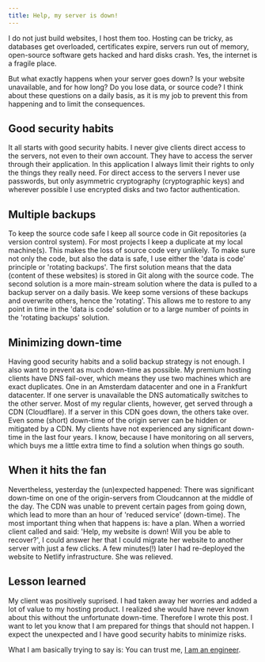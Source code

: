 ```yaml
---
title: Help, my server is down!
---
```


I do not just build websites, I host them too. Hosting can be tricky, as databases get overloaded, certificates expire, servers run out of memory, open-source software gets hacked and hard disks crash. Yes, the internet is a fragile place. 

But what exactly happens when your server goes down? Is your website unavailable, and for how long? Do you lose data, or source code? I think about these questions on a daily basis, as it is my job to prevent this from happening and to limit the consequences. 

## Good security habits

It all starts with good security habits. I never give clients direct access to the servers, not even to their own account. They have to access the server through their application. In this application I always limit their rights to only the things they really need. For direct access to the servers I never use passwords, but only asymmetric cryptography (cryptographic keys) and wherever possible I use encrypted disks and two factor authentication. 

## Multiple backups

To keep the source code safe I keep all source code in Git repositories (a version control system). For most projects I keep a duplicate at my local machine(s). This makes the loss of source code very unlikely. To make sure not only the code, but also the data is safe, I use either the 'data is code' principle or 'rotating backups'. The first solution means that the data (content of these websites) is stored in Git along with the source code. The second solution is a more main-stream solution where the data is pulled to a backup server on a daily basis. We keep some versions of these backups and overwrite others, hence the 'rotating'. This allows me to restore to any point in time in the 'data is code' solution or to a large number of points in the 'rotating backups' solution.

## Minimizing down-time

Having good security habits and a solid backup strategy is not enough. I also want to prevent as much down-time as possible. My premium hosting clients have DNS fail-over, which means they use two machines which are exact duplicates. One in an Amsterdam datacenter and one in a Frankfurt datacenter. If one server is unavailable the DNS automatically switches to the other server. Most of my regular clients, however, get served through a CDN (Cloudflare). If a server in this CDN goes down, the others take over. Even some (short) down-time of the origin server can be hidden or mitigated by a CDN. My clients have not experienced any significant down-time in the last four years. I know, because I have monitoring on all servers, which buys me a little extra time to find a solution when things go south.

## When it hits the fan

Nevertheless, yesterday the (un)expected happened: There was significant down-time on one of the origin-servers from Cloudcannon at the middle of the day. The CDN was unable to prevent certain pages from going down, which lead to more than an hour of 'reduced service' (down-time). The most important thing when that happens is: have a plan. When a worried client called and said: 'Help, my website is down! Will you be able to recover?', I could answer her that I could migrate her website to another server with just a few clicks. A few minutes(!) later I had re-deployed the website to Netlify infrastructure. She was relieved.

## Lesson learned

My client was positively suprised. I had taken away her worries and added a lot of value to my hosting product. I realized she would have never known about this without the unfortunate down-time. Therefore I wrote this post. I want to let you know that I am prepared for things that should not happen. I expect the unexpected and I have good security habits to minimize risks.

What I am basically trying to say is: You can trust me, [I am an engineer](/about/).